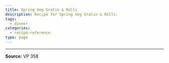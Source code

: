 ```yaml
---
title: Spring Veg Gratin & Rolls
description: Recipe for Spring Veg Gratin & Rolls.
tags:
  - dinner
categories:
  - recipe-reference
type: page
---
```


---

**Source:** VP 358